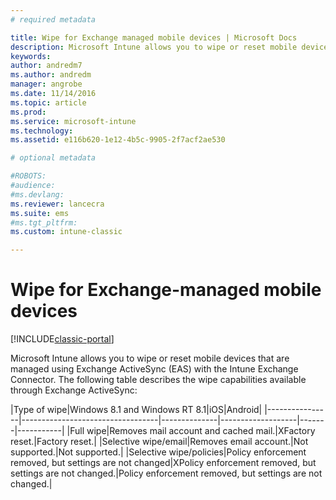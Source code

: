 ```yaml
---
# required metadata

title: Wipe for Exchange managed mobile devices | Microsoft Docs
description: Microsoft Intune allows you to wipe or reset mobile devices that are managed using Exchange ActiveSync (EAS) with the Intune Exchange Connector
keywords:
author: andredm7ms.author: andredm
manager: angrobe
ms.date: 11/14/2016
ms.topic: article
ms.prod:
ms.service: microsoft-intune
ms.technology:
ms.assetid: e116b620-1e12-4b5c-9905-2f7acf2ae530

# optional metadata

#ROBOTS:
#audience:
#ms.devlang:
ms.reviewer: lancecra
ms.suite: ems
#ms.tgt_pltfrm:
ms.custom: intune-classic

---
```



# Wipe for Exchange-managed mobile devices

[!INCLUDE[classic-portal](../includes/classic-portal.md)]

Microsoft Intune allows you to wipe or reset mobile devices that are managed using Exchange ActiveSync (EAS) with the Intune Exchange Connector. The following table describes the wipe capabilities available through Exchange ActiveSync:

|Type of wipe|Windows 8.1 and Windows RT 8.1|iOS|Android|
|----------------|----------------------------------|--------------|-------------------|-------|-----------|
|Full wipe|Removes mail account and cached mail.|XFactory reset.|Factory reset.|
|Selective wipe/email|Removes email account.|Not supported.|Not supported.|
|Selective wipe/policies|Policy enforcement removed, but settings are not changed|XPolicy enforcement removed, but settings are not changed.|Policy enforcement removed, but settings are not changed.|
